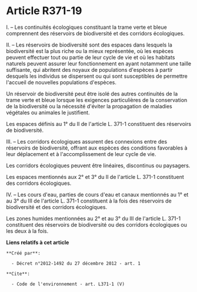 # Article R371-19

I. – Les continuités écologiques constituant la trame verte et bleue comprennent des réservoirs de biodiversité et des
corridors écologiques.

II. – Les réservoirs de biodiversité sont des espaces dans lesquels la biodiversité est la plus riche ou la mieux
représentée, où les espèces peuvent effectuer tout ou partie de leur cycle de vie et où les habitats naturels peuvent assurer
leur fonctionnement en ayant notamment une taille suffisante, qui abritent des noyaux de populations d'espèces à partir
desquels les individus se dispersent ou qui sont susceptibles de permettre l'accueil de nouvelles populations d'espèces.

Un réservoir de biodiversité peut être isolé des autres continuités de la trame verte et bleue lorsque les exigences
particulières de la conservation de la biodiversité ou la nécessité d'éviter la propagation de maladies végétales ou animales
le justifient.

Les espaces définis au 1° du II de l'article L. 371-1 constituent des réservoirs de biodiversité.

III. – Les corridors écologiques assurent des connexions entre des réservoirs de biodiversité, offrant aux espèces des
conditions favorables à leur déplacement et à l'accomplissement de leur cycle de vie.

Les corridors écologiques peuvent être linéaires, discontinus ou paysagers.

Les espaces mentionnés aux 2° et 3° du II de l'article L. 371-1 constituent des corridors écologiques.

IV. – Les cours d'eau, parties de cours d'eau et canaux mentionnés au 1° et au 3° du III de l'article L. 371-1 constituent à
la fois des réservoirs de biodiversité et des corridors écologiques.

Les zones humides mentionnées au 2° et au 3° du III de l'article L. 371-1 constituent des réservoirs de biodiversité ou des
corridors écologiques ou les deux à la fois.

**Liens relatifs à cet article**

	**Créé par**:

	  - Décret n°2012-1492 du 27 décembre 2012 - art. 1

	**Cite**:

	  - Code de l'environnement - art. L371-1 (V)
